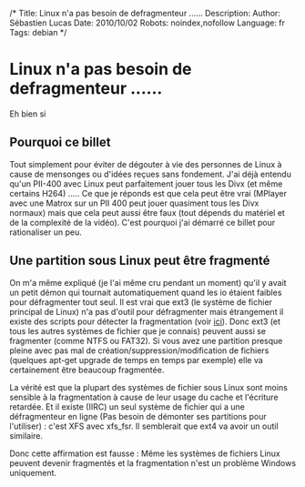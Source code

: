 /*
Title: Linux n'a pas besoin de defragmenteur ......
Description: 
Author: Sébastien Lucas
Date: 2010/10/02
Robots: noindex,nofollow
Language: fr
Tags: debian
*/
# Linux n'a pas besoin de defragmenteur ......

Eh bien si 

## Pourquoi ce billet

Tout simplement pour éviter de dégouter à vie des personnes de Linux à cause de mensonges ou d'idées reçues sans fondement. J'ai déjà entendu qu'un PII-400 avec Linux peut parfaitement jouer tous les Divx (et même certains H264) ..... Ce que je réponds est que cela peut être vrai (MPlayer avec une Matrox sur un PII 400 peut jouer quasiment tous les Divx normaux) mais que cela peut aussi être faux (tout dépends du matériel et de la complexité de la vidéo). C'est pourquoi j'ai démarré ce billet pour rationaliser un peu.

## Une partition sous Linux peut être fragmenté

On m'a même expliqué (je l'ai même cru pendant un moment) qu'il y avait un petit démon qui tournait automatiquement quand les io étaient faibles pour défragmenter tout seul. Il est vrai que ext3 (le système de fichier principal de Linux) n'a pas d'outil pour défragmenter mais étrangement il existe des scripts pour détecter la fragmentation (voir [ici](http://www2.lut.fi/~ilonen/ext3_fragmentation.html)). Donc ext3 (et tous les autres systèmes de fichier que je connais) peuvent aussi se fragmenter (comme NTFS ou FAT32). Si vous avez une partition presque pleine avec pas mal de création/suppression/modification de fichiers (quelques apt-get upgrade de temps en temps par exemple) elle va certainement être beaucoup fragmentée.

La vérité est que la plupart des systèmes de fichier sous Linux sont moins sensible à la fragmentation à cause de leur usage du cache et l'écriture retardée. Et il existe (IIRC) un seul système de fichier qui a une défragmenteur en ligne (Pas besoin de démonter ses partitions pour l'utiliser) : c'est XFS avec xfs_fsr. Il semblerait que ext4 va avoir un outil similaire.

Donc cette affirmation est fausse : Même les systèmes de fichiers Linux peuvent devenir fragmentés et la fragmentation n'est un problème Windows uniquement.

